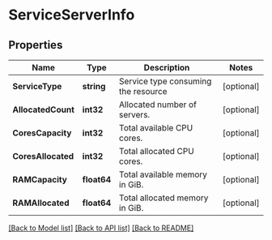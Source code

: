 # ServiceServerInfo

## Properties

Name | Type | Description | Notes
------------ | ------------- | ------------- | -------------
**ServiceType** | **string** | Service type consuming the resource | [optional] 
**AllocatedCount** | **int32** | Allocated number of servers. | [optional] 
**CoresCapacity** | **int32** | Total available CPU cores. | [optional] 
**CoresAllocated** | **int32** | Total allocated CPU cores. | [optional] 
**RAMCapacity** | **float64** | Total available memory in GiB. | [optional] 
**RAMAllocated** | **float64** | Total allocated memory in GiB. | [optional] 

[[Back to Model list]](../README.md#documentation-for-models) [[Back to API list]](../README.md#documentation-for-api-endpoints) [[Back to README]](../README.md)


